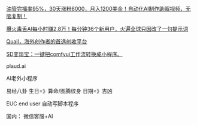 [油管完播率95%，30天涨粉6000，月入1200美金！自动化AI制作助眠视频，无脑复制！](https://mp.weixin.qq.com/s/IbTYTKQRZxiKutOXQKGJ0w)


[爆火毒舌AI每小时赚2.8万！每分钟36个新用户，火遍全球只因改了一句提示词](https://mp.weixin.qq.com/s/bM9vAj_h5vPeCuT9Mt-g1g)

[Quail，海外创作者的首选创收平台](https://mp.weixin.qq.com/s/YgCDDMlAzIpAEaRgnWcSkQ)

[SD变现宝：一键把comfyui工作流转换成小程序。](https://github.com/zhulu111/ComfyUI_Bxb)

plaud.ai

AI老外小程序

易经八卦
	生日=》算命/图腾纹身
	日期=》吉凶
	
EUC end user 自动写脚本程序

国内：
	微信客服+AI